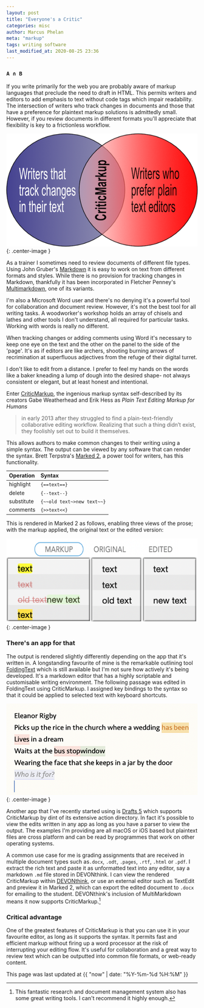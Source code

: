 ```yaml
---
layout: post
title: "Everyone's a Critic"
categories: misc
author: Marcus Phelan
meta: "markup"
tags: writing software
last_modified_at: 2020-08-25 23:36
---
```


### `A ∩ B`
If you write primarily for the web you are probably aware of markup languages that preclude the need to draft in HTML. This permits writers and editors to add emphasis to text without code tags which impair readability. The intersection of writers who track changes in documents and those that have a preference for plaintext markup solutions is admittedly small. However, if you review documents in different formats you'll appreciate that flexibility is key to a frictionless workflow.

![AB](/assets/images/ab.png){: .center-image }

As a trainer I sometimes need to review documents of different file types. Using John Gruber's [Markdown](https://daringfireball.net/projects/markdown/) it is easy to work on text from different formats and styles. While there is no provision for tracking changes in Markdown, thankfully it has been incorporated in Fletcher Penney's [Multimarkdown](https://fletcherpenney.net/multimarkdown/), one of its variants.


I'm also a Microsoft Word user and there's no denying it's a powerful tool for collaboration and document review. However, it's not the best tool for all writing tasks. A woodworker's workshop holds an array of chisels and lathes and other tools I don't understand, all required for particular tasks. Working with words is really no different. 

When tracking changes or adding comments using Word it's necessary to keep one eye on the text and the other on the panel to the side of the 'page'. It's as if editors are like archers, shooting burning arrows of recrimination at superfluous adjectives from the refuge of their digital turret.

I don't like to edit from a distance.  I prefer to feel my hands on the words like a baker kneading a lump of dough into the desired shape- not always consistent or elegant, but at least honest and intentional.

Enter [CriticMarkup](http://criticmarkup.com), the ingenious markup syntax self-described by its creators Gabe Weatherhead and Erik Hess as _Plain Text Editing Markup for Humans_

> in early 2013 after they struggled to find a plain-text-friendly collaborative editing workflow. Realizing that such a thing didn’t exist, they foolishly set out to build it themselves.

This allows authors to make common changes to their writing using a simple syntax. The output can be viewed by any software that can render the syntax. Brett Terpstra's [Marked 2](https://marked2app.com), a power tool for writers, has this functionality.


|Operation|Syntax|
|:--|:--|
|highlight|`{==text==}`|
|delete|`{--text--}`|
|substitute|`{~~old text~>new text~~}`|
|comments|`{>>text<<}`|

This is rendered in Marked 2 as follows, enabling three views of the prose; with the markup applied, the original text or the edited version:

![CriticMArkup Syntax](/assets/images/critic.png){: .center-image }


### There's an app for that
The output is rendered slightly differently depending on the app that it's written in. A longstanding favourite of mine is the remarkable outlining tool [FoldingText](https://www.foldingtext.com) which is still available but I'm not sure how actively it's being developed. It's a markdown editor that has a highly scriptable and customisable writing environment. The following passage was edited in FoldingText using CriticMarkup. I assigned key bindings to the syntax so that it could be applied to selected text with keyboard shortcuts.

![FoldingText](/assets/images/folding.png){: .center-image }

Another app that I've recently started using is [Drafts 5](https://getdrafts.com) which supports CriticMarkup by dint of its extensive action directory.  In fact it's possible to view the edits written in any app as long as you have a parser to view the output. The examples I'm providing are all macOS or iOS based but plaintext files are cross platform and can be read by programmes that work on other operating systems.

A common use case for me is grading assignments that are received in multiple document types such as`.docx`, `.odt`, `.pages`, `.rtf`, `.html` or `.pdf`. I extract the rich text and paste it as unformatted text into any editor, say a markdown `.md` file stored in DEVONthink. I can view the rendered CriticMarkup within [DEVONthink](https://www.devontechnologies.com/apps/devonthink), or use an external editor such as TextEdit and preview it in Marked 2, which can export the edited document to `.docx` for emailing to the student. DEVONthink's inclusion of MultiMarkdown means it now supports CriticMarkup.[^1]

[^1]: This fantastic research and document management system also has some great writing tools. I can't recommend it highly enough.

### Critical advantage

One of the greatest features of CriticMarkup is that you can use it in your favourite editor, as long as it supports the syntax. It permits fast and efficient markup without firing up a word processor at the risk of interrupting your editing flow. It's useful for collaboration and a great way to review text which can be outputted into common file formats, or web-ready content.

This page was last updated at {{ "now" | date: "%Y-%m-%d %H:%M" }}